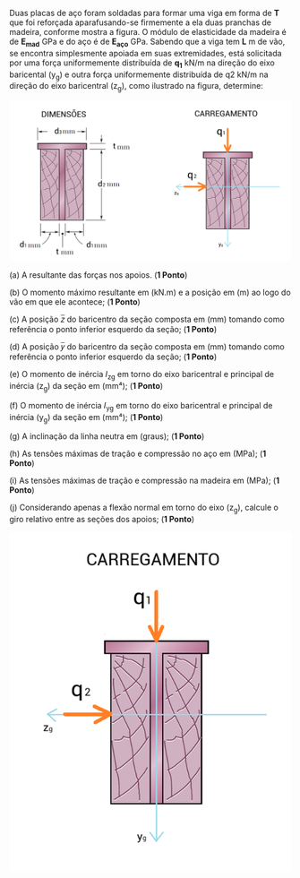Duas placas de aço foram soldadas para formar uma viga em forma de **T** que foi reforçada aparafusando-se firmemente a ela duas pranchas de madeira, conforme mostra a figura. O módulo de elasticidade da madeira é de **E<sub>mad</sub>** GPa e do aço é de **E<sub>aço</sub>** GPa. Sabendo que a viga tem **L** m de vão, se encontra simplesmente apoiada em suas extremidades, está solicitada por uma força uniformemente distribuída de **q<sub>1</sub>** kN/m na direção do eixo baricental (y<sub>g</sub>) e outra força uniformemente distribuída de q2 kN/m na direção do eixo baricentral (z<sub>g</sub>), como ilustrado na figura, determine: 

![Seção em T](images/f01_secao.png)

(a) A resultante das forças nos apoios. (**1 Ponto**)

(b) O momento máximo resultante em (kN.m) e a posição em (m) ao logo do vão em que ele acontece; (**1 Ponto**)

(c) A posição 𝑧̅ do baricentro da seção composta em (mm) tomando como referência o ponto inferior esquerdo da seção; (**1 Ponto**)

(d) A posição 𝑦̅ do baricentro da seção composta em (mm) tomando como referência o ponto inferior esquerdo da seção; (**1 Ponto**)

(e) O momento de inércia 𝐼<sub>zg</sub> em torno do eixo baricentral e principal de inércia (z<sub>g</sub>) da seção em (mm⁴); (**1 Ponto**)

(f) O momento de inércia 𝐼<sub>yg</sub> em torno do eixo baricentral e principal de inércia (y<sub>g</sub>) da seção em (mm⁴); (**1 Ponto**)

(g) A inclinação da linha neutra em (graus); (**1 Ponto**)

(h) As tensões máximas de tração e compressão no aço em (MPa); (**1 Ponto**)

(i) As tensões máximas de tração e compressão na madeira em (MPa); (**1 Ponto**)

(j) Considerando apenas a flexão normal em torno do eixo (z<sub>g</sub>), calcule o giro relativo entre as seções dos apoios; (**1 Ponto**)

![Seção em T](images/f02_secao.png)